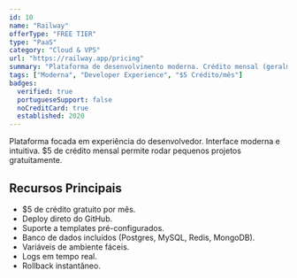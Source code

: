 ```yaml
---
id: 10
name: "Railway"
offerType: "FREE TIER"
type: "PaaS"
category: "Cloud & VPS"
url: "https://railway.app/pricing"
summary: "Plataforma de desenvolvimento moderna. Crédito mensal (geralmente $5) para usar em qualquer recurso."
tags: ["Moderna", "Developer Experience", "$5 Crédito/mês"]
badges:
  verified: true
  portugueseSupport: false
  noCreditCard: true
  established: 2020
---
```


Plataforma focada em experiência do desenvolvedor. Interface moderna e intuitiva. $5 de crédito mensal permite rodar pequenos projetos gratuitamente.

## Recursos Principais

- $5 de crédito gratuito por mês.
- Deploy direto do GitHub.
- Suporte a templates pré-configurados.
- Banco de dados incluídos (Postgres, MySQL, Redis, MongoDB).
- Variáveis de ambiente fáceis.
- Logs em tempo real.
- Rollback instantâneo.
